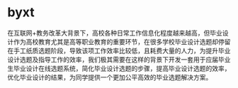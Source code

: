 # byxt
在互联网+教务改革大背景下，高校各种日常工作信息化程度越来越高，但毕业设计作为高校教育尤其是高等职业教育的重要环节，在很多学校毕业设计选题却停留在手工纸质选题阶段，导致该项工作效率比较低，且耗费大量的人力，为提升毕业设计选题及指导工作的效率，我们极其需要在这样的背景下开发一套用于应届毕业生毕业设计在线选题系统，简化毕业设计选题的步骤，提高毕业设计选题的效率，优化毕业设计的结果，为同学提供一个更加公平高效的毕业选题解决方案。
